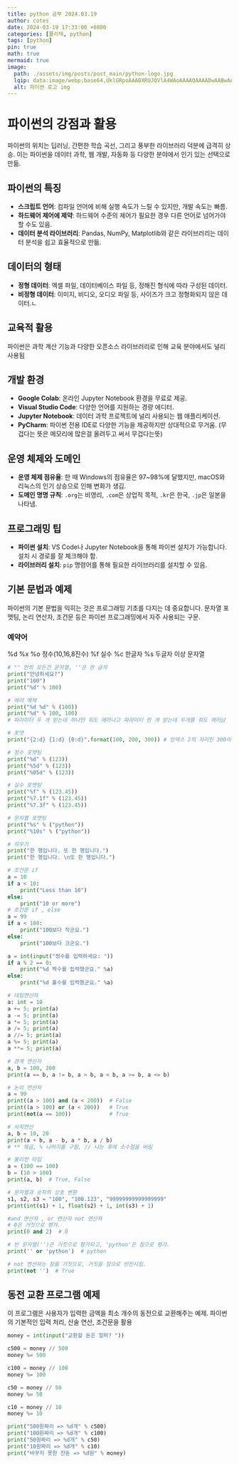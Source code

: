 ```yaml
---
title: python 공부 2024.03.19
author: cotes
date: 2024-03-19 17:33:00 +0800
categories: [폴리텍, python]
tags: [python]
pin: true
math: true
mermaid: true
image:
  path: ./assets/img/posts/post_main/python-logo.jpg
  lqip: data:image/webp;base64,UklGRpoAAABXRUJQVlA4WAoAAAAQAAAADwAABwAAQUxQSDIAAAARL0AmbZurmr57yyIiqE8oiG0bejIYEQTgqiDA9vqnsUSI6H+oAERp2HZ65qP/VIAWAFZQOCBCAAAA8AEAnQEqEAAIAAVAfCWkAALp8sF8rgRgAP7o9FDvMCkMde9PK7euH5M1m6VWoDXf2FkP3BqV0ZYbO6NA/VFIAAAA
  alt: 파이썬 로고 img 
---
```

# 파이썬의 강점과 활용

파이썬의 위치는 딥러닝, 간편한 학습 곡선, 그리고 풍부한 라이브러리 덕분에 급격히 상승. 이는 파이썬을 데이터 과학, 웹 개발, 자동화 등 다양한 분야에서 인기 있는 선택으로 만듦.

## 파이썬의 특징
- **스크립트 언어**: 컴파일 언어에 비해 실행 속도가 느릴 수 있지만, 개발 속도는 빠름.
- **하드웨어 제어에 제약**: 하드웨어 수준의 제어가 필요한 경우 다른 언어로 넘어가야 할 수도 있음.
- **데이터 분석 라이브러리**: Pandas, NumPy, Matplotlib와 같은 라이브러리는 데이터 분석을 쉽고 효율적으로 만듦.

## 데이터의 형태
- **정형 데이터**: 엑셀 파일, 데이터베이스 파일 등, 정해진 형식에 따라 구성된 데이터.
- **비정형 데이터**: 이미지, 비디오, 오디오 파일 등, 사이즈가 크고 정형화되지 않은 데이터.ㄴ

## 교육적 활용
파이썬은 과학 계산 기능과 다양한 오픈소스 라이브러리로 인해 교육 분야에서도 널리 사용됨

## 개발 환경
- **Google Colab**: 온라인 Jupyter Notebook 환경을 무료로 제공.
- **Visual Studio Code**: 다양한 언어를 지원하는 경량 에디터.
- **Jupyter Notebook**: 데이터 과학 프로젝트에 널리 사용되는 웹 애플리케이션.
- **PyCharm**: 파이썬 전용 IDE로 다양한 기능을 제공하지만 상대적으로 무거움. (무겁다는 뜻은 메모리에 많은걸 올려두고 써서 무겁다는뜻)

## 운영 체제와 도메인
- **운영 체제 점유율**: 한 때 Windows의 점유율은 97~98%에 달했지만, macOS와 리눅스의 인기 상승으로 인해 변화가 생김.
- **도메인 명명 규칙**: `.org`는 비영리, `.com`은 상업적 목적, `.kr`은 한국, `.jp`은 일본을 나타냄.

## 프로그래밍 팁
- **파이썬 설치**: VS Code나 Jupyter Notebook을 통해 파이썬 설치가 가능합니다. 설치 시 경로를 잘 체크해야 함.
- **라이브러리 설치**: `pip` 명령어를 통해 필요한 라이브러리를 설치할 수 있음.

## 기본 문법과 예제
파이썬의 기본 문법을 익히는 것은 프로그래밍 기초를 다지는 데 중요합니다. 문자열 포맷팅, 논리 연산자, 조건문 등은 파이썬 프로그래밍에서 자주 사용되는 구문.

### 예약어

%d %x %o 정수(10,16,8진수) 
%f 실수
%c 한글자
%s 두글자 이상 문자열

```python
# "" 안의 모든건 문자열, ''은 한 글자
print("안녕하세요?")
print("100")
print("%d" % 100)

# 에러 예제
print("%d %d" % (100))  
print("%d" % 100, 100)  
# 파라미터 두 개 받는데 하나만 줘도 에러나고 파라미터 한 개 받는데 두개를 줘도 에러남 

# 포맷
print("{2:d} {1:d} {0:d}".format(100, 200, 300)) # 인덱스 2의 자리인 300이 맨 처음에 오고 1의자리인 100이 2번째 이런식

# 정수 포맷팅
print("%d" % (123))
print("%5d" % (123))
print("%05d" % (123))

# 실수 포맷팅
print("%f" % (123.45))
print("%7.1f" % (123.45))
print("%7.3f" % (123.45))

# 문자열 포맷팅
print("%s" % ("python"))
print("%10s" % ("python"))

# 띄우기
print("한 행입니다. 또 한 행입니다.")
print("한 행입니다. \n또 한 행입니다.")

# 조건문 if
a = 10
if a < 10:
    print("Less than 10")
else:
    print("10 or more")
# 조건문 if , else
a = 99
if a < 100:
    print("100보다 작군요.")
else:
    print("100보다 크군요.")

a = int(input("정수를 입력하세요: "))
if a % 2 == 0:
    print("%d 짝수를 입력했군요." %a)
else:
    print("%d 홀수를 입력했군요." %a)

# 대입연산자
a: int = 10
a += 5; print(a)
a -= 5; print(a)
a *= 5; print(a)
a /= 5; print(a)
a //= 5; print(a)
a %= 5; print(a)
a **= 5; print(a)

# 관계 연산자
a, b = 100, 200
print(a == b, a != b, a > b, a < b, a >= b, a <= b)

# 논리 연산자
a = 99
print((a > 100) and (a < 200))  # False
print((a > 100) or (a < 200))   # True
print(not(a == 100))            # True

# 사칙연산
a, b = 10, 20
print(a + b, a - b, a * b, a / b)
# ** 제곱, % 나머지를 구함, // 나눈 후에 소수점을 버림

# 불리언 타입
a = (100 == 100)
b = (10 > 100)
print(a, b)  # True, False

# 문자열과 숫자의 상호 변환
s1, s2, s3 = "100", "100.123", "99999999999999999"
print(int(s1) + 1, float(s2) + 1, int(s3) + 1)

#and 연산자 , or 연산자 not 연산자
# 0은 거짓으로 평가.
print(0 and 2)  # 0

# 빈 문자열('')은 거짓으로 평가되고, 'python'은 참으로 평가.
print('' or 'python')  # python

# not 연산자는 참을 거짓으로, 거짓을 참으로 반전시킴.
print(not '')  # True

```

## 동전 교환 프로그램 예제

이 프로그램은 사용자가 입력한 금액을 최소 개수의 동전으로 교환해주는 예제. 파이썬의 기본적인 입력 처리, 산술 연산, 조건문을 활용

```python
money = int(input("교환할 돈은 얼마? "))

c500 = money // 500
money %= 500

c100 = money // 100
money %= 100

c50 = money // 50
money %= 50

c10 = money // 10
money %= 10

print("500원짜리 => %d개" % c500)
print("100원짜리 => %d개" % c100)
print("50원짜리 => %d개" % c50)
print("10원짜리 => %d개" % c10)
print("바꾸지 못한 잔돈 => %d원" % money)
```
